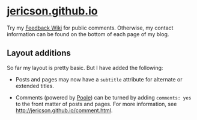 # [jericson.github.io](http://jericson.github.io/)

Try my [Feedback Wiki](wiki/Feedback-Wiki) for public
comments. Otherwise, my contact information can be found on the bottom
of each page of my blog.

## Layout additions

So far my layout is pretty basic. But I have added the following:

* Posts and pages may now have a `subtitle` attribute for alternate or
  extended titles.

* Comments (powered by [Poole](http://pooleapp.com/)) can be turned by
  adding `comments: yes` to the front matter of posts and
  pages. For more information, see <http://jericson.github.io/comment.html>.
